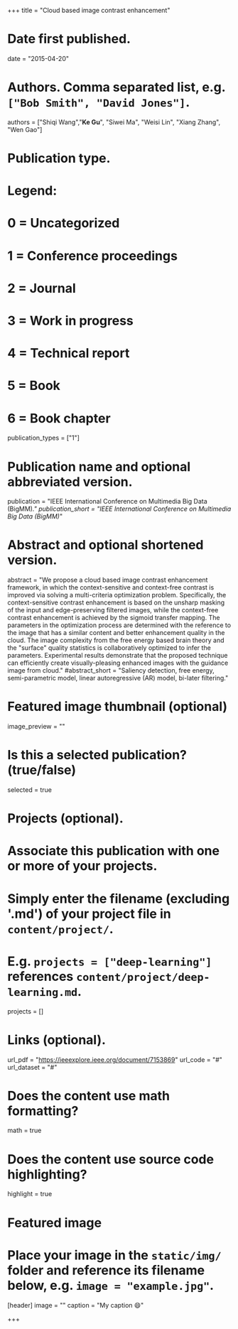 +++
title = "Cloud based image contrast enhancement"

# Date first published.
date = "2015-04-20"

# Authors. Comma separated list, e.g. `["Bob Smith", "David Jones"]`.
authors = ["Shiqi Wang","**Ke Gu**", "Siwei Ma", "Weisi Lin", "Xiang Zhang", "Wen Gao"]
# Publication type.
# Legend:
# 0 = Uncategorized
# 1 = Conference proceedings
# 2 = Journal
# 3 = Work in progress
# 4 = Technical report
# 5 = Book
# 6 = Book chapter
publication_types = ["1"]

# Publication name and optional abbreviated version.
publication = "IEEE International Conference on Multimedia Big Data (BigMM)*."
publication_short = "IEEE International Conference on Multimedia Big Data (BigMM)*"

# Abstract and optional shortened version.
abstract = "We propose a cloud based image contrast enhancement framework, in which the context-sensitive and context-free contrast is improved via solving a multi-criteria optimization problem. Specifically, the context-sensitive contrast enhancement is based on the unsharp masking of the input and edge-preserving filtered images, while the context-free contrast enhancement is achieved by the sigmoid transfer mapping. The parameters in the optimization process are determined with the reference to the image that has a similar content and better enhancement quality in the cloud. The image complexity from the free energy based brain theory and the "surface" quality statistics is collaboratively optimized to infer the parameters. Experimental results demonstrate that the proposed technique can efficiently create visually-pleasing enhanced images with the guidance image from cloud."
#abstract_short = "Saliency detection, free energy, semi-parametric model, linear autoregressive (AR) model, bi-later filtering."

# Featured image thumbnail (optional)
image_preview = ""

# Is this a selected publication? (true/false)
selected = true

# Projects (optional).
#   Associate this publication with one or more of your projects.
#   Simply enter the filename (excluding '.md') of your project file in `content/project/`.
#   E.g. `projects = ["deep-learning"]` references `content/project/deep-learning.md`.
projects = []

# Links (optional).
url_pdf = "https://ieeexplore.ieee.org/document/7153869"
url_code = "#"
url_dataset = "#"




# Does the content use math formatting?
math = true

# Does the content use source code highlighting?
highlight = true

# Featured image
# Place your image in the `static/img/` folder and reference its filename below, e.g. `image = "example.jpg"`.
[header]
image = ""
caption = "My caption 😄"

+++
